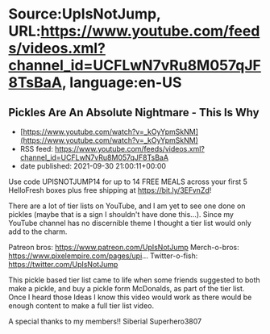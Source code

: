 # Source:UpIsNotJump, URL:https://www.youtube.com/feeds/videos.xml?channel_id=UCFLwN7vRu8M057qJF8TsBaA, language:en-US

## Pickles Are An Absolute Nightmare - This Is Why
 - [https://www.youtube.com/watch?v=_kOyYpmSkNM](https://www.youtube.com/watch?v=_kOyYpmSkNM)
 - RSS feed: https://www.youtube.com/feeds/videos.xml?channel_id=UCFLwN7vRu8M057qJF8TsBaA
 - date published: 2021-09-30 21:00:11+00:00

Use code UPISNOTJUMP14 for up to 14 FREE MEALS across your first 5 HelloFresh boxes plus free shipping at https://bit.ly/3EFvnZd!

There are a lot of tier lists on YouTube, and I am yet to see one done on pickles (maybe that is a sign I shouldn't have done this...). Since my YouTube channel has no discernible theme I thought a tier list would only add to the charm.

Patreon bros: https://www.patreon.com/UpIsNotJump 
Merch-o-bros: https://www.pixelempire.com/pages/upi... 
Twitter-o-fish: https://twitter.com/UpIsNotJump

This pickle based tier list came to life when some friends suggested to both make a pickle, and buy a pickle form McDonalds, as part of the tier list. Once I heard those Ideas I know this video would work as there would be enough content to make a full tier list video.

A special thanks to my members!! 
Siberial 
Superhero3807

